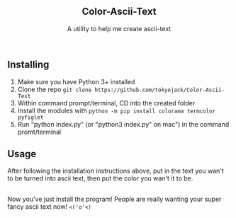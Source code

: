 <h2  align="center">Color-Ascii-Text</h2>
<p  align="center">A utility to help me create ascii-text</p>

<br/>

## Installing

1. Make sure you have Python 3+ installed
2. Clone the repo ```git clone https://github.com/tokyojack/Color-Ascii-Text```
3. Within command prompt/terminal, CD into the created folder
4. Install the modules with ```python -m pip install colorama termcolor pyfiglet```
5. Run "python index.py" (or "python3 index.py" on mac") in the command promt/terminal

## Usage

After following the installation instructions above, put in the text you wan't to be turned into ascii text,
then put the color you wan't it to be.
##

Now you've just install the program! People are really wanting your super fancy ascii text now!  ```<('o'<)```
